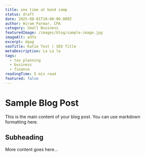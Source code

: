 ```yaml
---
title: one time at band camp
status: draft
date: 2025-08-01T10:00:00.000Z
author: Hiram Parmar, CPA
category: Small Business
featuredImage: /images/blog/sample-image.jpg
imageAlt: adfa
excerpt: dgag
seoTitle: Katie Test | SEO Title
metaDescription: La La la
tags:
  - tax planning
  - business
  - finance
readingTime: 5 min read
featured: false
---
```


# Sample Blog Post

This is the main content of your blog post. You can use markdown formatting here.

## Subheading

More content goes here...
